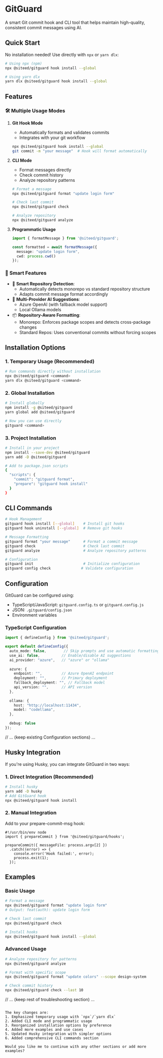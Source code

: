 # GitGuard

A smart Git commit hook and CLI tool that helps maintain high-quality, consistent commit messages using AI.

## Quick Start

No installation needed! Use directly with `npx` or `yarn dlx`:

```bash
# Using npx (npm)
npx @siteed/gitguard hook install --global

# Using yarn dlx
yarn dlx @siteed/gitguard hook install --global
```

## Features

### 🛠️ Multiple Usage Modes

1. **Git Hook Mode**
   - Automatically formats and validates commits
   - Integrates with your git workflow
   ```bash
   npx @siteed/gitguard hook install --global
   git commit -m "your message"  # Hook will format automatically
   ```

2. **CLI Mode**
   - Format messages directly
   - Check commit history
   - Analyze repository patterns
   ```bash
   # Format a message
   npx @siteed/gitguard format "update login form"
   
   # Check last commit
   npx @siteed/gitguard check
   
   # Analyze repository
   npx @siteed/gitguard analyze
   ```

3. **Programmatic Usage**
   ```typescript
   import { formatMessage } from '@siteed/gitguard';
   
   const formatted = await formatMessage({
     message: "update login form",
     cwd: process.cwd()
   });
   ```

### 🤖 Smart Features

- 🎯 **Smart Repository Detection**: 
  - Automatically detects monorepo vs standard repository structure
  - Adapts commit message format accordingly
- 🤖 **Multi-Provider AI Suggestions**: 
  - Azure OpenAI (with fallback model support)
  - Local Ollama models
- 📦 **Repository-Aware Formatting**:
  - Monorepo: Enforces package scopes and detects cross-package changes
  - Standard Repos: Uses conventional commits without forcing scopes

## Installation Options

### 1. Temporary Usage (Recommended)
```bash
# Run commands directly without installation
npx @siteed/gitguard <command>
yarn dlx @siteed/gitguard <command>
```

### 2. Global Installation
```bash
# Install globally
npm install -g @siteed/gitguard
yarn global add @siteed/gitguard

# Now you can use directly
gitguard <command>
```

### 3. Project Installation
```bash
# Install in your project
npm install --save-dev @siteed/gitguard
yarn add -D @siteed/gitguard

# Add to package.json scripts
{
  "scripts": {
    "commit": "gitguard format",
    "prepare": "gitguard hook install"
  }
}
```

## CLI Commands

```bash
# Hook Management
gitguard hook install [--global]    # Install git hooks
gitguard hook uninstall [--global]  # Remove git hooks

# Message Formatting
gitguard format "your message"      # Format a commit message
gitguard check                      # Check last commit
gitguard analyze                    # Analyze repository patterns

# Configuration
gitguard init                       # Initialize configuration
gitguard config check              # Validate configuration
```

## Configuration

GitGuard can be configured using:
- TypeScript/JavaScript: `gitguard.config.ts` or `gitguard.config.js`
- JSON: `.gitguard/config.json`
- Environment variables

### TypeScript Configuration
```typescript
import { defineConfig } from '@siteed/gitguard';

export default defineConfig({
  auto_mode: false,        // Skip prompts and use automatic formatting
  use_ai: false,          // Enable/disable AI suggestions
  ai_provider: "azure",   // "azure" or "ollama"
  
  azure: {
    endpoint: "",         // Azure OpenAI endpoint
    deployment: "",       // Primary deployment
    fallback_deployment: "", // Fallback model
    api_version: "",      // API version
  },
  
  ollama: {
    host: "http://localhost:11434",
    model: "codellama",
  },
  
  debug: false
});
```

// ... (keep existing Configuration sections) ...

## Husky Integration

If you're using Husky, you can integrate GitGuard in two ways:

### 1. Direct Integration (Recommended)
```bash
# Install husky
yarn add -D husky
# Add GitGuard hook
npx @siteed/gitguard hook install
```

### 2. Manual Integration
Add to your prepare-commit-msg hook:

```typescript:.husky/prepare-commit-msg
#!/usr/bin/env node
import { prepareCommit } from '@siteed/gitguard/hooks';

prepareCommit({ messageFile: process.argv[2] })
  .catch((error) => {
    console.error('Hook failed:', error);
    process.exit(1);
  });
```

## Examples

### Basic Usage
```bash
# Format a message
npx @siteed/gitguard format "update login form"
# Output: feat(auth): update login form

# Check last commit
npx @siteed/gitguard check

# Install hooks
npx @siteed/gitguard hook install --global
```

### Advanced Usage
```bash
# Analyze repository for patterns
npx @siteed/gitguard analyze

# Format with specific scope
npx @siteed/gitguard format "update colors" --scope design-system

# Check commit history
npx @siteed/gitguard check --last 10
```

// ... (keep rest of troubleshooting section) ...
```

The key changes are:
1. Emphasized temporary usage with `npx`/`yarn dlx`
2. Added CLI mode and programmatic usage
3. Reorganized installation options by preference
4. Added more examples and use cases
5. Updated Husky integration with simpler options
6. Added comprehensive CLI commands section

Would you like me to continue with any other sections or add more examples?
